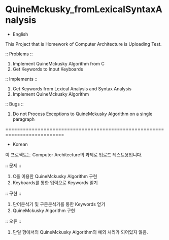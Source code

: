 # QuineMckusky_fromLexicalSyntaxAnalysis



+ English

This Project that is Homework of Computer Architecture is Uploading Test.


:: Problems ::

1. Implement QuineMckusky Algorithm from C 
2. Get Keywords to Input Keyboards 


:: Implements ::

1. Get Keywords from Lexical Analysis and Syntax Analysis
2. Implement QuineMckusky Algorithm


:: Bugs ::

1. Do not Process Exceptions to QuineMckusky Algorithm on a single paragraph 



==========================================================================

+ Korean

이 프로젝트는 Computer Architecture의 과제로 업로드 테스트용입니다. 



:: 문제 ::

1. C를 이용한 QuineMckusky Algorithm 구현
2. Keyboards를 통한 입력으로 Keywords 얻기


:: 구현 ::

1. 단어분석기 및 구문분석기를 통한 Keywords 얻기
2. QuineMckusky Algorithm 구현


:: 오류 ::

1. 단일 항에서의 QuineMckusky Algorithm의 예외 처리가 되어있지 않음.
